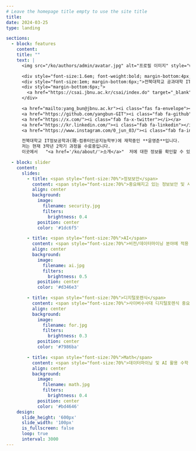 ```yaml
---
# Leave the homepage title empty to use the site title
title:
date: 2024-03-25
type: landing

sections:
  - block: features
    content:
    title: ""
    text: |
      <img src="/ko/authors/admin/avatar.jpg" alt="프로필 이미지" style="width:120px; border-radius:50%; margin-bottom:10px;" />

      <div style="font-size:1.6em; font-weight:bold; margin-bottom:4px;">윤영준</div>
      <div style="font-size:1em; margin-bottom:6px;">전북대학교 공과대학 IT정보공학과(現-컴퓨터인공지능학부)</div>
      <div style="margin-bottom:6px;">
        <a href="https://csai.jbnu.ac.kr/csai/index.do" target="_blank">전북대학교 컴퓨터인공지능학부</a>
      </div>

      <a href="mailto:yang_bun@jbnu.ac.kr"><i class="fas fa-envelope"></i></a>
      <a href="https://github.com/yangbun-GIT"><i class="fab fa-github"></i></a>
      <a href="https://x.com/"><i class="fab fa-x-twitter"></i></a>
      <a href="https://kr.linkedin.com/"><i class="fab fa-linkedin"></i></a>
      <a href="https://www.instagram.com/0_jun_03/"><i class="fab fa-instagram"></i></a>

      전북대학교 IT정보공학과(現-컴퓨터인공지능학부)에 재학중인 **윤영준**입니다.  
      저는 현재 3학년 2학기 과정을 수료중입니다.  
      이곳에서   "<a href='/ko/about/'>소개</a>"  저에 대한 정보를 확인할 수 있습니다.

  - block: slider
    content:
      slides:
        - title: <span style="font-size:70%">정보보안</span>
          content: <span style="font-size:70%">중요해지고 있는 정보보안 및 사이버 보안</span>
          align: center
          background:
            image:
              filename: security.jpg
              filters:
                brightness: 0.4
            position: center
            color: '#1dc6f5'

        - title: <span style="font-size:70%">AI</span>
          content: <span style="font-size:70%">비전/데이터마이닝 분야에 적용 가능한 AI 기술 개발</span>
          align: center
          background:
            image:
              filename: ai.jpg
              filters:
                brightness: 0.5
            position: center
            color: '#d346e3'

        - title: <span style="font-size:70%">디지털포렌식</span>
          content: <span style="font-size:70%">사이버수사대 디지털포렌식 중요도 증가</span>
          align: center
          background:
            image:
              filename: for.jpg
              filters:
                brightness: 0.3
            position: center
            color: '#7986ba'

        - title: <span style="font-size:70%">Math</span>
          content: <span style="font-size:70%">데이터마이닝 및 AI 활용 수학 연구</span>
          align: center
          background:
            image:
              filename: math.jpg
              filters:
                brightness: 0.4
            position: center
            color: '#bd4646'
    design:
      slide_height: '600px'
      slide_width: '100px'
      is_fullscreen: false
      loop: true
      interval: 3000
---
```

